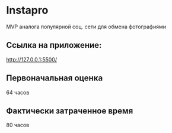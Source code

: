 # Instapro

MVP аналога популярной соц. сети для обмена фотографиями

## Ссылка на приложение:

http://127.0.0.1:5500/

## Первоначальная оценка

64 часов

## Фактически затраченное время

80 часов
